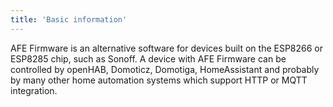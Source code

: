 ```yaml
---
title: 'Basic information'
---
```


AFE Firmware is an alternative software for devices built on the ESP8266 or ESP8285 chip, such as Sonoff. A device with AFE Firmware can be controlled by openHAB, Domoticz, Domotiga, HomeAssistant and probably by many other home automation systems which support HTTP or MQTT integration.